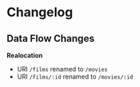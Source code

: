 # Changelog

## Data Flow Changes

**Realocation**

- URI ```/films``` renamed to ```/movies```
- URI ```/films/:id``` renamed to ```/movies/:id```
